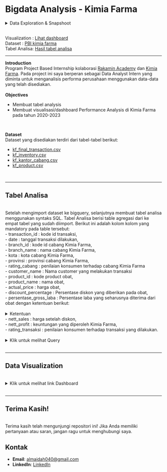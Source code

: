 # **Bigdata Analysis - Kimia Farma**

<details>
	<summary>
		Data Exploration & Snapshoot
	</summary>
	<br>
	Data Expiration Time: 6/29/25 8.00 PM<br>
	Snapshot Time: 6/23/24 12.00 AM
<br>
</details>

<br>

Visualization : [Lihat dashboard](https://lookerstudio.google.com/reporting/d1c0d12d-e05d-4569-83c4-ae308894e02d)<br>
Dataset : [PBI kimia farma](https://drive.google.com/drive/folders/1lmHjlOHFhlVC0gpGcmpB5ENeJI51uQms?usp=sharing)<br>
Tabel Analisa: [Hasil tabel analisa](https://drive.google.com/file/d/1WShCHDzb7H3p5jY89vEHPEX-41umeKfk/view?usp=sharing)<br>


---
**Introduction**
<br>
Program Project Based Internship kolaborasi [Rakamin Academy](https://www.rakamin.com/) dan [Kimia Farma](https://www.kimiafarma.co.id/). Pada project ini saya berperan sebagai Data Analyst Intern yang diminta untuk menganalisis performa perusahaan menggunakan data-data yang telah disediakan.<br>
<br>
**Objectives**
- Membuat tabel analysis 
- Membuat visualisasi/dashboard Performance Analysis di Kimia Farma pada tahun 2020-2023
<br>

**Dataset** 
<br>
Dataset yang disediakan terdiri dari tabel-tabel berikut:
- [kf_final_transaction.csv](https://drive.google.com/file/d/1OCl_PGpyGkp_I-L8eMTX0BzzdImc0l6m/view?usp=sharing)
- [kf_inventory.csv](https://drive.google.com/file/d/11AkoPyC3x2cVDC1Fe3FQq1ZbuZHrz1Gs/view?usp=sharing)
- [kf_kantor_cabang.csv](https://drive.google.com/file/d/1GfiT2_eTSSGa_OAUvj8IljmoCYgIGkdw/view?usp=sharing)
- [kf_product.csv](https://drive.google.com/file/d/123-x6uvBk58qf8vieQyOcvFNW8J6z0f4/view?usp=sharing)
<br>


---
## Tabel Analisa
<br>
Setelah mengimport dataset ke bigquery, selanjutnya membuat tabel analisa menggunakan syntaks SQL. Tabel Analisa berisi table agregasi dari ke empat tabel yang sudah diimport. Berikut ini adalah kolom kolom yang mandatory pada table tersebut:
<br>
- transaction_id 	: kode id transaksi, <br>
- date 			: tanggal transaksi dilakukan, <br> 
- branch_id 		: kode id cabang Kimia Farma, <br>
- branch_name 		: nama cabang Kimia Farma, <br>
- kota 			: kota cabang Kimia Farma, <br>
- provinsi 		: provinsi cabang Kimia Farma, <br>
- rating_cabang 	: penilaian konsumen terhadap cabang Kimia Farma <br>
- customer_name 	: Nama customer yang melakukan transaksi <br>
- product_id	 	: kode product obat, <br>
- product_name 		: nama obat, <br>
- actual_price 		: harga obat, <br>
- discount_percentage 	: Persentase diskon yang diberikan pada obat, <br>
- persentase_gross_laba : Persentase laba yang seharusnya diterima dari obat dengan ketentuan berikut:<br>
<br>
	<details>
	  <summary> Ketentuan </summary>
		■ Harga <= Rp 50.000 -> laba 10%<br>
		■ Harga > Rp 50.000 - 100.000 -> laba 15% <br>
		■ Harga > Rp 100.000 - 300.000 -> laba 20% <br>
		■ Harga > Rp 300.000 - 500.000 -> laba 25% <br>
		■ Harga > Rp 500.000 -> laba 30%,<br>
	</details>
- nett_sales	: harga setelah diskon,<br>
- nett_profit 	: keuntungan yang diperoleh Kimia Farma, <br>
- rating_transaksi 	: penilaian konsumen terhadap transaksi yang dilakukan.
 <br>
<br>
<details>
  <summary> Klik untuk melihat Query </summary>
<br>
    
```sql
--Membuat Tabel Analisa

CREATE TABLE `rakamin-kf-analytics-427207.kimia_farma.kf_analysis_table` AS(
SELECT
  ft.transaction_id,
  ft.date,
  ft.branch_id,
  kc.branch_name,
  kc.kota,
  kc.provinsi,
  kc.rating rating_cabang,
  ft.customer_name,
  ft.product_id,
  p.product_name,
  p.price actual_price,
  ft.discount_percentage,
--Menghitung Persentase gross laba sesuai ketentuan
  CASE 
    WHEN p.price <= 50000 THEN 0.1
    WHEN p.price > 50000 AND p.price <= 100000 THEN 0.15
    WHEN p.price > 100000 AND p.price <= 300000 THEN 0.2
    WHEN p.price > 300000 AND p.price <= 500000 THEN 0.25
    WHEN p.price > 50000 THEN 0.3
  END persentase_gross_laba,
--Menghitung Nett Sales (Harga Setelah Diskon)
  p.price-(p.price*ft.discount_percentage) nett_sales,
--Menghitung Nett Profit (Keuntungan setelah diskon)
  ft.price-(p.price-(p.price*ft.discount_percentage)) nett_profit,
  ft.rating rating_transaksi
FROM
  `rakamin-kf-analytics-427207.kimia_farma.kf_final_transaction` as ft
--Menggabungkan tabel final transaksi dan tabel kantor cabang
JOIN
  `rakamin-kf-analytics-427207.kimia_farma.kf_kantor_cabang` as kc ON ft.branch_id=kc.branch_id
--Menggabungkan tabel final transaksi dan tabel produk
JOIN
  `rakamin-kf-analytics-427207.kimia_farma.kf_product` as p ON ft.product_id=p.product_id
)

```

<br>
</details>
<br>


---
## **Data Visualization**
<br>
<details>
  <summary> Klik untuk melihat link Dashboard </summary>
	<br>
https://lookerstudio.google.com/reporting/d1c0d12d-e05d-4569-83c4-ae308894e02d

</details>
<br>

---
## Terima Kasih!
<br>
Terima kasih telah mengunjungi repositori ini! Jika Anda memiliki pertanyaan atau saran, jangan ragu untuk menghubungi saya.
<br>


## Kontak

- **Email**: [almaidah040@gmail.com](mailto:almaidah040@gmail.com)
- **LinkedIn**: [LinkedIn](https://www.linkedin.com/in/al-maidah-/)
